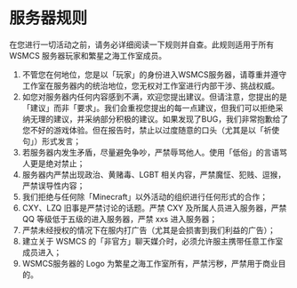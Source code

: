 # 服务器规则

在您进行一切活动之前，请务必详细阅读一下规则并自查。此规则适用于所有 WSMCS 服务器玩家和繁星之海工作室成员。

1. 不管您在何地位，您是以「玩家」的身份进入WSMCS服务器，请尊重并遵守工作室在服务器内的统治地位，您无权对工作室进行内部干涉、挑战权威。
2. 如您对服务器内任何内容感到不满，欢迎您提出建议。但请注意，您提出的是「建议」而非「要求」。我们会重视您提出的每一点建议，但我们可以拒绝采纳无理的建议，并采纳部分积极的建议。如果发现了BUG，我们非常抱歉给了您不好的游戏体验。但在报告时，禁止以过度随意的口头（尤其是以「祈使句」）形式发言；
3. 若服务器内发生矛盾，尽量避免争吵，严禁辱骂他人。使用「低俗」的言语骂人更是绝对禁止；
4. 服务器内严禁出现政治、黄赌毒、LGBT 相关内容，严禁魔怔、犯贱、逗猴，严禁误导性内容；
5. 我们拒绝与任何除「Minecraft」以外活动的组织进行任何形式的合作；
6. CXY、LZQ 旧事是严禁讨论的话题。严禁 CXY 及所属人员进入服务器，严禁 QQ 等级低于五级的进入服务器，严禁 xxs 进入服务器；
7. 严禁未经授权的情况下在服内打广告（尤其是会损害到我们利益的广告）；
8. 建立关于 WSMCS 的「非官方」聊天媒介时，必须允许服主携带任意工作室成员进入；
9. WSMCS服务器的 Logo 为繁星之海工作室所有，严禁污秽，严禁用于商业目的。